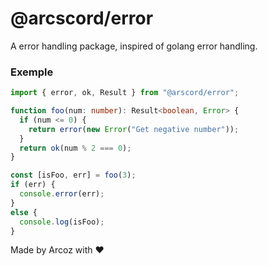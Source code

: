 # @arcscord/error

A error handling package, inspired of golang error handling.

### Exemple

```ts
import { error, ok, Result } from "@arscord/error";

function foo(num: number): Result<boolean, Error> {
  if (num <= 0) {
    return error(new Error("Get negative number"));
  }
  return ok(num % 2 === 0);
}

const [isFoo, err] = foo(3);
if (err) {
  console.error(err);
}
else {
  console.log(isFoo);
}
```

Made by Arcoz with ❤️
